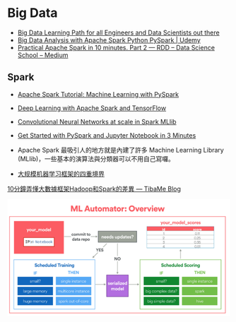# Big Data



* [Big Data Learning Path for all Engineers and Data Scientists out there](https://www.analyticsvidhya.com/blog/2017/03/big-data-learning-path-for-all-engineers-and-data-scientists-out-there/)
* [Big Data Analysis with Apache Spark Python PySpark \| Udemy](https://www.udemy.com/machine-learning-and-bigdata-analysis-with-apache-spark-python-pyspark/)
* [Practical Apache Spark in 10 minutes. Part 2 — RDD – Data Science School – Medium](https://medium.com/data-science-school/practical-apache-spark-in-10-minutes-part-2-rdd-8e34c7663d6d)





## Spark

* [Apache Spark Tutorial: Machine Learning with PySpark](https://www.datacamp.com/community/tutorials/apache-spark-tutorial-machine-learning)
* [Deep Learning with Apache Spark and TensorFlow](https://databricks.com/blog/2016/01/25/deep-learning-with-apache-spark-and-tensorflow.html)
* [Convolutional Neural Networks at scale in Spark MLlib](https://www.slideshare.net/Hadoop_Summit/convolutional-neural-networks-at-scale-in-spark-mllib)





* [Get Started with PySpark and Jupyter Notebook in 3 Minutes](https://blog.sicara.com/get-started-pyspark-jupyter-guide-tutorial-ae2fe84f594f)
* Apache Spark 最吸引人的地方就是內建了許多 Machine Learning Library \(MLlib\)，一些基本的演算法與分類器可以不用自己寫囉。
* [大规模机器学习框架的四重境界](https://zhuanlan.zhihu.com/p/29968773)

[10分鐘弄懂大數據框架Hadoop和Spark的差異 — TibaMe Blog](http://blog.tibame.com/?p=1752)



![](.gitbook/assets/image%20%287%29.png)

